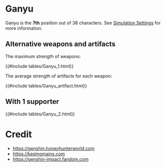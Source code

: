 # Ganyu

Ganyu is the **7th** position out of 38 characters. See [Simulation Settings](./simulation_settings.md) for more information.

## Alternative weapons and artifacts

The maximum strength of weapons:

{{#include tables/Ganyu_1.html}}

The average strength of artifacts for each weapon:

{{#include tables/Ganyu_artifact.html}}

## With 1 supporter

{{#include tables/Ganyu_2.html}}

# Credit

- <https://genshin.honeyhunterworld.com>
- <https://keqingmains.com>
- <https://genshin-impact.fandom.com>
